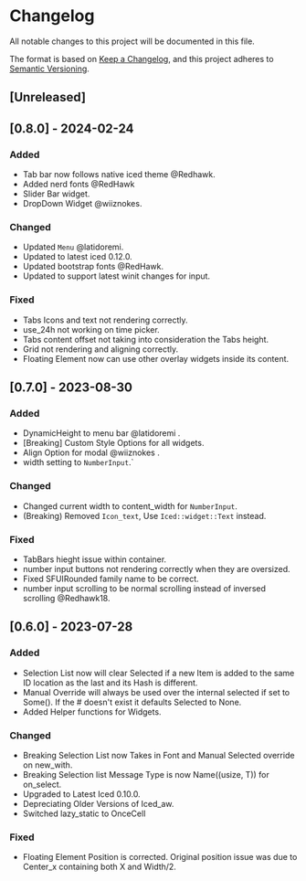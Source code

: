 # Changelog
All notable changes to this project will be documented in this file.

The format is based on [Keep a Changelog](https://keepachangelog.com/en/1.0.0/),
and this project adheres to [Semantic Versioning](https://semver.org/spec/v2.0.0.html).

## [Unreleased]

## [0.8.0] - 2024-02-24
### Added
- Tab bar now follows native iced theme @Redhawk.
- Added nerd fonts @RedHawk
- Slider Bar widget.
- DropDown Widget @wiiznokes.

### Changed
- Updated `Menu` @latidoremi.
- Updated to latest iced 0.12.0.
- Updated bootstrap fonts @RedHawk.
- Updated to support latest winit changes for input.

### Fixed
- Tabs Icons and text not rendering correctly.
- use_24h not working on time picker.
- Tabs content offset not taking into consideration the Tabs height.
- Grid not rendering and aligning correctly.
- Floating Element now can use other overlay widgets inside its content.

## [0.7.0] - 2023-08-30

### Added
- DynamicHeight to menu bar @latidoremi .
- [Breaking] Custom Style Options for all widgets.
- Align Option for modal @wiiznokes .
- width setting to `NumberInput`.`

### Changed
- Changed current width to content_width for `NumberInput`.
- (Breaking) Removed `Icon_text`, Use `Iced::widget::Text` instead.

### Fixed
- TabBars hieght issue within container.
- number input buttons not rendering correctly when they are oversized.
- Fixed SFUIRounded family name to be correct.
- number input scrolling to be  normal scrolling instead of inversed scrolling @Redhawk18. 

## [0.6.0] - 2023-07-28

### Added
- Selection List now will clear Selected if a new Item is added to the same ID location as the last and its Hash is different.
- Manual Override will always be used over the internal selected if set to Some(). If the # doesn't exist it defaults Selected to None.
- Added Helper functions for Widgets.

### Changed
- Breaking Selection List now Takes in Font and Manual Selected override on new_with.
- Breaking Selection list Message Type is now Name((usize, T)) for on_select.
- Upgraded to Latest Iced 0.10.0.
- Depreciating Older Versions of Iced_aw.
- Switched lazy_static to OnceCell

### Fixed
- Floating Element Position is corrected. Original position issue was due to Center_x containing both X and Width/2.
